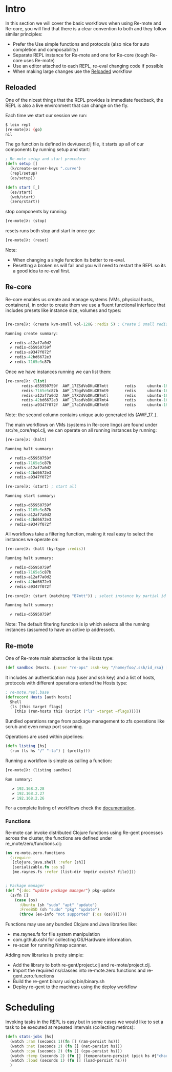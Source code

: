 # Intro

In this section we will cover the basic workflows when using Re-mote and Re-core, you will find that there is a clear convention to both and they follow similar principles:

* Prefer the Use simple functions and protocols (also nice for auto completion and composability)
* Separate REPL instance for Re-mote and one for Re-core (tough Re-core uses Re-mote)
* Use an editor attached to each REPL, re-eval changing code if possible
* When making large changes use the [Reloaded](operating/README.md#reloading) workflow

## Reloaded
One of the nicest things that the REPL provides is immediate feedback, the REPL is also a live environment that can change on the fly.

Each time we start our session we run:

```bash
$ lein repl
[re-mote]λ: (go)
nil
```

The go function is defined in dev/user.clj file, it starts up all of our components by running setup and start:


```clojure
; Re-mote setup and start procedure
(defn setup []
  (k/create-server-keys ".curve")
  (repl/setup)
  (es/setup))

(defn start [_]
  (es/start)
  (web/start)
  (zero/start))

```

stop components by running:

```clojure
[re-mote]λ: (stop)
```

resets runs both stop and start in once go:

```clojure
[re-mote]λ: (reset)
```

Note: 
 * When changing a single function its better to re-eval.
 * Resetting a broken ns will fail and you will need to restart the REPL so its a good idea to re-eval first.

## Re-core

Re-core enables us create and manage systems (VMs, physical hosts, containers), in order to create them we use a fluent functional interface that includes presets like instance size, volumes and types:

```clojure

[re-core]λ: (create kvm-small vol-128G :redis 5) ; Create 5 small redis instances with a 128G Volume

Running create summary:

  ✔ redis-a12af7a0d2
  ✔ redis-d55950759f
  ✔ redis-a9347f072f
  ✔ redis-42bd6672e3
  ✔ redis-7165e5c87b
```

Once we have instances running we can list them:

```clojure
[re-core]λ: (list)
       redis-d55950759f  AWF_17ZSdVoDKuXB7mtt       redis     ubuntu-16.04  192.168.122.142
       redis-7165e5c87b  AWF_17bgdVoDKuXB7mt9       redis     ubuntu-16.04  192.168.122.209
       redis-a12af7a0d2  AWF_17X2dVoDKuXB7mtl       redis     ubuntu-16.04  192.168.122.147
       redis-42bd6672e3  AWF_17asdVoDKuXB7mt4       redis     ubuntu-16.04  192.168.122.196
       redis-a9347f072f  AWF_17aCdVoDKuXB7mt0       redis     ubuntu-16.04  192.168.122.14
```

Note: the second column contains unique auto generated ids (AWF_17..).


The main workflows on VMs (systems in Re-core lingo) are found under src/re_core/repl.clj, we can operate on all running instances by running:

```clojure
[re-core]λ: (halt)

Running halt summary:

  ✔ redis-d55950759f
  ✔ redis-7165e5c87b
  ✔ redis-a12af7a0d2
  ✔ redis-42bd6672e3
  ✔ redis-a9347f072f

[re-core]λ: (start) ; start all

Running start summary:

  ✔ redis-d55950759f
  ✔ redis-7165e5c87b
  ✔ redis-a12af7a0d2
  ✔ redis-42bd6672e3
  ✔ redis-a9347f072f
```

All workflows take a filtering function, making it real easy to select the instances we operate on:

```clojure
[re-core]λ: (halt (by-type :redis))

Running halt summary:

  ✔ redis-d55950759f
  ✔ redis-7165e5c87b
  ✔ redis-a12af7a0d2
  ✔ redis-42bd6672e3
  ✔ redis-a9347f072f

[re-core]λ: (start (matching "B7mtt")) ; select instance by partial id matching (git style)

Running halt summary:

  ✔ redis-d55950759f

```


Note: The default filtering function is ip which selects all the running instances (assumed to have an active ip addresset).


## Re-mote

One of Re-mote main abstraction is the Hosts type:

```clojure
(def sandbox (Hosts. {:user "re-ops" :ssh-key "/home/foo/.ssh/id_rsa} ["192.168.2.28" "192.168.2.26" "192.168.2.27"]))
```

It includes an authentication map (user and ssh key) and a list of hosts, protocols with different operations extend the Hosts type:

```clojure
; re-mote.repl.base
(defrecord Hosts [auth hosts]
  Shell
  (ls [this target flags]
    [this (run-hosts this (script ("ls" ~target ~flags)))])
```

Bundled operations range from package management to zfs operations like scrub and even nmap port scanning.

Operations are used within pipelines:

```clojure
(defn listing [hs]
  (run (ls hs "/" "-la") | (pretty)))
```

Running a workflow is simple as calling a function:

```clojure
[re-mote]λ: (listing sandbox)

Run summary:

   ✔ 192.168.2.28
   ✔ 192.168.2.27
   ✔ 192.168.2.26

```

For a complete listing of workflows check the [documentation]().

### Functions
Re-mote can invoke distributed Clojure functions using Re-gent processes across the cluster, the functions are defined under re_mote/zero/functions.clj:

```clojure
(ns re-mote.zero.functions
  (:require
   [clojure.java.shell :refer [sh]]
   [serializable.fn :as s]
   [me.raynes.fs :refer (list-dir tmpdir exists? file)]))


; Package manager
(def ^{:doc "update package manager"} pkg-update
  (s/fn []
    (case (os)
      :Ubuntu (sh "sudo" "apt" "update")
      :FreeBSD (sh "sudo" "pkg" "update")
      (throw (ex-info "not supported" {:os (os)})))))
```

Functions may use any bundled Clojure and Java libraries like:

* me.raynes.fs for file system manipulation
* com.github.oshi for collecting OS/Hardware information.
* re-scan for running Nmap scanner.

Adding new libraries is pretty simple:

* Add the library to both re-gent/project.clj and re-mote/project.clj.
* Import the required ns/classes into re-mote.zero.functions and re-gent.zero.functions 
* Build the re-gent binary using bin/binary.sh
* Deploy re-gent to the machines using the deploy workflow

# Scheduling

Invoking tasks in the REPL is easy but in some cases we would like to set a task to be executed at repeated intervals (collecting metircs):

```clojure
(defn stats-jobs [hs]
  (watch :ram (seconds 1)(fn [] (ram-persist hs)))
  (watch :net (seconds 2) (fn [] (net-persist hs)))
  (watch :cpu (seconds 2) (fn [] (cpu-persist hs)))
  (watch :temp (seconds 2) (fn [] (temperature-persist (pick hs #{"charon" "venus" "rosetta"} ))))
  (watch :load (seconds 1) (fn [] (load-persist hs)))
  )
```
